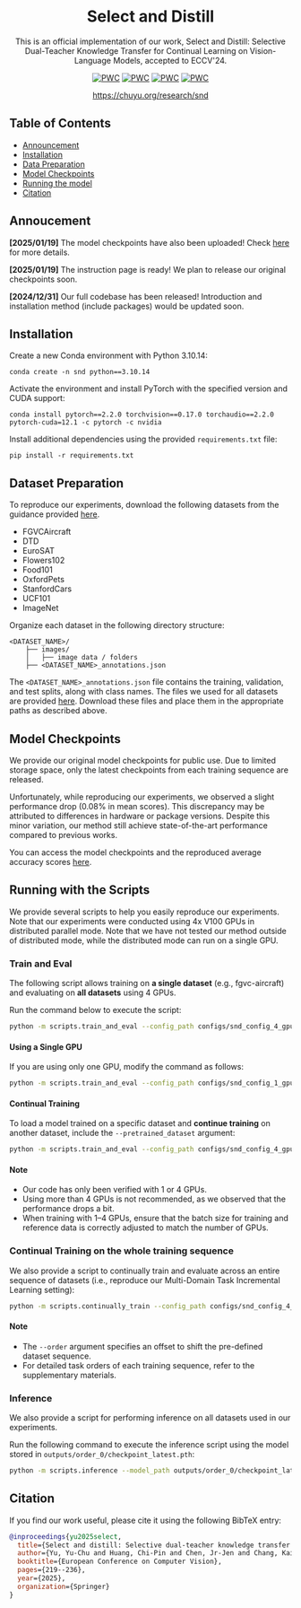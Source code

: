 <div align="center">

# Select and Distill

This is an official implementation of our work, Select and Distill: Selective Dual-Teacher Knowledge Transfer for Continual Learning on Vision-Language Models, accepted to ECCV'24.
  
[![PWC](https://img.shields.io/badge/arXiv-2403.09296-b31b1b)](https://arxiv.org/abs/2403.09296)
[![PWC](https://img.shields.io/badge/ECCV%202024-PDF-FACE27)](https://www.ecva.net/papers/eccv_2024/papers_ECCV/papers/03759.pdf)
[![PWC](https://img.shields.io/badge/ECCV%202024-Supp-7DCBFF)](https://www.ecva.net/papers/eccv_2024/papers_ECCV/papers/03759-supp.pdf)
[![PWC](https://img.shields.io/badge/ECCV%202024-Bibtex-CB8CEA)](#citation)

https://chuyu.org/research/snd


</div>


## Table of Contents
- [Announcement](#announcement)
- [Installation](#install)
- [Data Preparation](#data)
- [Model Checkpoints](#checkpoints)
- [Running the model](#run)
- [Citation](#citation)

<a name="announcement"></a>
## Annoucement

**[2025/01/19]** The model checkpoints have also been uploaded! Check [here](#checkpoints) for more details.

**[2025/01/19]** The instruction page is ready! We plan to release our original checkpoints soon.

**[2024/12/31]** Our full codebase has been released! Introduction and installation method (include packages) would be updated soon.

<a name="install"></a>
## Installation

Create a new Conda environment with Python 3.10.14:

```
conda create -n snd python==3.10.14
```

Activate the environment and install PyTorch with the specified version and CUDA support:

```
conda install pytorch==2.2.0 torchvision==0.17.0 torchaudio==2.2.0 pytorch-cuda=12.1 -c pytorch -c nvidia
```

Install additional dependencies using the provided `requirements.txt` file:

```
pip install -r requirements.txt
```

<a name="data"></a>
## Dataset Preparation

To reproduce our experiments, download the following datasets from the guidance provided [here](https://github.com/KaiyangZhou/CoOp/blob/main/DATASETS.md).

- FGVCAircraft
- DTD
- EuroSAT
- Flowers102
- Food101
- OxfordPets
- StanfordCars
- UCF101
- ImageNet


Organize each dataset in the following directory structure:

```
<DATASET_NAME>/
    ├── images/
    │   ├── image data / folders
    ├── <DATASET_NAME>_annotations.json
```

The `<DATASET_NAME>_annotations.json` file contains the training, validation, and test splits, along with class names. The files we used for all datasets are provided [here](https://drive.google.com/drive/folders/144OIxusHyB8tRtlnvVGttCx0UE0ab_bv?usp=sharing). Download these files and place them in the appropriate paths as described above.

<a name="checkpoints"></a>
## Model Checkpoints

We provide our original model checkpoints for public use. Due to limited storage space, only the latest checkpoints from each training sequence are released.

Unfortunately, while reproducing our experiments, we observed a slight performance drop (0.08% in mean scores). This discrepancy may be attributed to differences in hardware or package versions. Despite this minor variation, our method still achieve state-of-the-art performance compared to previous works.

You can access the model checkpoints and the reproduced average accuracy scores [here](https://drive.google.com/drive/folders/1V4rubgQsq-e9ydHbiEs5BtwnySJwghOG?usp=sharing).

<a name="run"></a>
## Running with the Scripts

We provide several scripts to help you easily reproduce our experiments. Note that our experiments were conducted using 4x V100 GPUs in distributed parallel mode. Note that we have not tested our method outside of distributed mode, while the distributed mode can run on a single GPU.

### Train and Eval

The following script allows training on **a single dataset** (e.g., fgvc-aircraft) and evaluating on **all datasets** using 4 GPUs.

Run the command below to execute the script:

```sh
python -m scripts.train_and_eval --config_path configs/snd_config_4_gpus.yaml --dataset fgvc-aircraft --distributed --nproc_per_node 4
```

#### Using a Single GPU

If you are using only one GPU, modify the command as follows:

```sh
python -m scripts.train_and_eval --config_path configs/snd_config_1_gpu.yaml --dataset fgvc-aircraft --distributed --nproc_per_node 1
```

#### Continual Training

To load a model trained on a specific dataset and **continue training** on another dataset, include the `--pretrained_dataset` argument:

```sh
python -m scripts.train_and_eval --config_path configs/snd_config_4_gpus.yaml --pretrained_dataset fgvc-aircraft --dataset dtd --distributed --nproc_per_node 4
```

#### Note

- Our code has only been verified with 1 or 4 GPUs.
- Using more than 4 GPUs is not recommended, as we observed that the performance drops a bit.
- When training with 1–4 GPUs, ensure that the batch size for training and reference data is correctly adjusted to match the number of GPUs.

### Continual Training on the whole training sequence

We also provide a script to continually train and evaluate across an entire sequence of datasets (i.e., reproduce our Multi-Domain Task Incremental Learning setting):

```sh
python -m scripts.continually_train --config_path configs/snd_config_4_gpus.yaml --order 0 --distributed --nproc_per_node 4
```

#### Note

- The `--order` argument specifies an offset to shift the pre-defined dataset sequence.
- For detailed task orders of each training sequence, refer to the supplementary materials.


### Inference

We also provide a script for performing inference on all datasets used in our experiments.

Run the following command to execute the inference script using the model stored in `outputs/order_0/checkpoint_latest.pth`:

```sh
python -m scripts.inference --model_path outputs/order_0/checkpoint_latest.pth
```

<a name="citation"></a>
## Citation

If you find our work useful, please cite it using the following BibTeX entry:

```bibtex
@inproceedings{yu2025select,
  title={Select and distill: Selective dual-teacher knowledge transfer for continual learning on vision-language models},
  author={Yu, Yu-Chu and Huang, Chi-Pin and Chen, Jr-Jen and Chang, Kai-Po and Lai, Yung-Hsuan and Yang, Fu-En and Wang, Yu-Chiang Frank},
  booktitle={European Conference on Computer Vision},
  pages={219--236},
  year={2025},
  organization={Springer}
}
```

